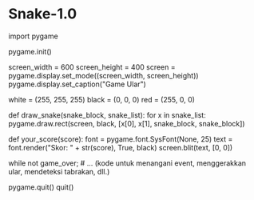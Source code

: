 # Snake-1.0
import pygame

pygame.init()

screen_width = 600
screen_height = 400
screen = pygame.display.set_mode((screen_width, screen_height))
pygame.display.set_caption("Game Ular")

white = (255, 255, 255)
black = (0, 0, 0)
red = (255, 0, 0)

def draw_snake(snake_block, snake_list):
    for x in snake_list:
        pygame.draw.rect(screen, black, [x[0], x[1], snake_block, snake_block])

def your_score(score):
    font = pygame.font.SysFont(None, 25)
    text = font.render("Skor: " + str(score), True, black)
    screen.blit(text, [0, 0])

while not game_over;
    # ... (kode untuk menangani event, menggerakkan ular, mendeteksi tabrakan, dll.)

pygame.quit()
quit()
